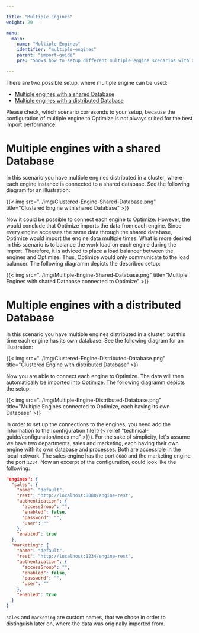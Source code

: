 ```yaml
---

title: "Multiple Engines"
weight: 20

menu:
  main:
    name: "Multiple Engines"
    identifier: "multiple-engines"
    parent: "import-guide"
    pre: "Shows how to setup different multiple engine scenarios with Optimize."

---
```


There are two possible setup, where multiple engine can be used:

* [Multiple engines with a shared Database](#multiple-engines-with-a-shared-database)
* [Multiple engines with a distributed Database](#multiple-engines-with-a-distributed-database)

Please check, which scenario corresonds to your setup, because the configuration of multiple engine to Optimize is not always suited for the best import performance.

# Multiple engines with a shared Database

In this scenario you have multiple engines distributed in a cluster, where each engine instance is connected to a shared database. See the following diagram for an illustration:

{{< img src="../img/Clustered-Engine-Shared-Database.png" title="Clustered Engine with shared Database" >}}

Now it could be possible to connect each engine to Optimize. However, the would conclude that Optimize imports the data from each engine. Since every engine accesses the same data through the shared database, Optimize would import the engine data multiple times. What is more desired in this scenario is to balance the work load on each engine during the import. Therefore, it is adviced to place a load balancer between the engines and Optimize. Thus, Optimize would only communicate to the load balancer. The following diagramm depicts the described setup:

{{< img src="../img/Multiple-Engine-Shared-Database.png" title="Multiple Engines with shared Database connected to Optimize" >}}

# Multiple engines with a distributed Database

In this scenario you have multiple engines distributed in a cluster, but this time each engine has its own database. See the following diagram for an illustration:

{{< img src="../img/Clustered-Engine-Distributed-Database.png" title="Clustered Engine with distributed Database" >}}

Now you are able to connect each engine to Optimize. The data will then automatically be imported into Optimize. The following diagramm depicts the setup:

{{< img src="../img/Multiple-Engine-Distributed-Database.png" title="Multiple Engines connected to Optimize, each having its own Database" >}}

In order to set up the connections to the engines, you need add the information to the [configuration file]({{< relref "technical-guide/configuration/index.md" >}}). For the sake of simplicity, let's assume we have two departments, sales and marketing, each having their own engine with its own database and processes. Both are accessible in the local network. The sales engine has the port `8080` and the marketing engine the port `1234`. Now an excerpt of the configuration, could look like the following:
```json
"engines": {
  "sales": {
    "name": "default",
    "rest": "http://localhost:8080/engine-rest",
    "authentication": {
      "accessGroup": "",
      "enabled": false,
      "password": "",
      "user": ""
    },
    "enabled": true
  },
  "marketing": {
    "name": "default",
    "rest": "http://localhost:1234/engine-rest",
    "authentication": {
      "accessGroup": "",
      "enabled": false,
      "password": "",
      "user": ""
    },
    "enabled": true
  }
}
```

`sales` and `marketing` are custom names, that we chose in order to distinguish later on, where the data was originally imported from.
